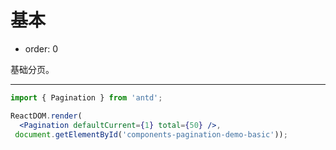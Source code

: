 # 基本

- order: 0

基础分页。

---

````jsx
import { Pagination } from 'antd';

ReactDOM.render(
  <Pagination defaultCurrent={1} total={50} />,
 document.getElementById('components-pagination-demo-basic'));
````

